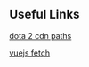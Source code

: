 ## Useful Links

[dota 2 cdn paths](http://dev.dota2.com/showthread.php?t=58317)

[vuejs fetch](https://github.com/pagekit/vue-resource)
